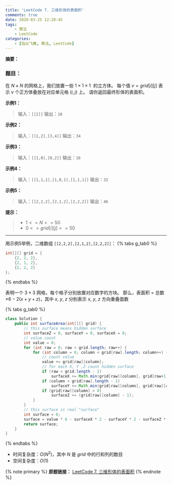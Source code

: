 ```yaml
---
title: 'LeetCode 7. 三维形体的表面积'
comments: true
date: 2020-03-25 12:20:45
tags: 
    - 算法
    - LeetCode
categories:
    - [指尖飞舞, 算法, LeetCode]
---
```

__摘要：__
<!--more-->

### 题目：
在 $N \times N$ 的网格上，我们放置一些 $1 \times 1 \times 1$  的立方体。
每个值 $v = grid[i][j]$ 表示 $v$ 个正方体叠放在对应单元格 $(i, j)$ 上。
请你返回最终形体的表面积。

__示例1：__
> 输入：`[[2]]`
> 输出：`10`

__示例2：__
> 输入：`[[1,2],[3,4]]`
> 输出：`34`

__示例3：__
> 输入：`[[1,0],[0,2]]`
> 输出：`16`

__示例4：__
> 输入：`[[1,1,1],[1,0,1],[1,1,1]]`
> 输出：`32`

__示例5：__
> 输入：`[[2,2,2],[2,1,2],[2,2,2]]`
> 输出：`46`

__提示：__
> + $1 <= N <= 50$
> + $0 <= grid[i][j] <= 50$
___

用示例5举例，二维数组 `[[2,2,2],[2,1,2],[2,2,2]]`：
{% tabs g_tab0 %}
<!-- tab Java -->
```Java
int[][] grid = {
    {2, 2, 2},
    {2, 1, 2},
    {2, 2, 2}
};
```
<!-- endtab -->
{% endtabs %}

表明一个 $3 \times 3$ 网格，每个格子分别放置对应数字的方块。
那么，表面积 $=$ 总数 $\times 6 - 2(x + y + z)$，其中 $x$, $y$, $z$ 分别表示 $x$, $y$, $z$ 方向重叠面数

{% tabs g_tab0 %}
<!-- tab Java -->
```Java
class Solution {
    public int surfaceArea(int[][] grid) {
        // this surface means hidden surface
        int surfaceZ = 0, surfaceY = 0, surfaceX = 0;
        // value count
        int value = 0;
        for (int raw = 0; raw < grid.length; raw++) {
            for (int column = 0; column < grid[raw].length; column++) {
                // count value
                value += grid[raw][column];
                // for each X, Y ,Z count hidden surface
                if (raw < grid.length - 1)
                    surfaceX += Math.min(grid[raw][column], grid[raw+1][column]);
                if (column < grid[raw].length - 1)
                    surfaceY += Math.min(grid[raw][column], grid[raw][column+1]);
                if (grid[raw][column] > 0)
                    surfaceZ += (grid[raw][column] - 1);
            }
        }
        // this surface is real "surface"
        int surface = 0;
        surface = value * 6 - surfaceX * 2 - surfaceY * 2 - surfaceZ * 2;
        return surface;
    }
}
```
<!-- endtab -->
{% endtabs %}

+ 时间复杂度：$O(N^2)$，其中 $N$ 是 $grid$ 中的行和列的数目
+ 空间复杂度：$O(1)$

{% note primary %}
__原题链接：__ [LeetCode 7. 三维形体的表面积](https://leetcode-cn.com/problems/surface-area-of-3d-shapes/)
{% endnote %}